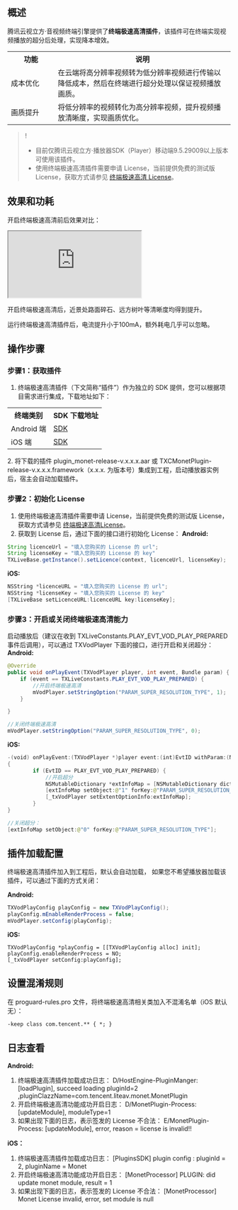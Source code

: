 ## 概述
腾讯云视立方·音视频终端引擎提供了**终端极速高清插件**，该插件可在终端实现视频播放的超分后处理，实现降本增效。
<table>
   <tr>
      <th style="width: 90px;">功能</td>
      <th >说明</td>
   </tr>
   <tr>
      <td>成本优化</td>
      <td>在云端将高分辨率视频转为低分辨率视频进行传输以降低成本，然后在终端进行超分处理以保证视频播放画质。</td>
   </tr>
   <tr>
      <td>画质提升</td>
      <td>将低分辨率的视频转化为高分辨率视频，提升视频播放清晰度，实现画质优化。</td>
   </tr>
</table>

>!
>- 目前仅腾讯云视立方·播放器SDK（Player）移动端9.5.29009以上版本可使用该插件。
>- 使用终端极速高清插件需要申请 License，当前提供免费的测试版 License，获取方式请参见 [终端极速高清 License](https://cloud.tencent.com/document/product/1449/68750)。

## 效果和功耗

开启终端极速高清前后效果对比：
<div class="doc-video-mod"><iframe src="https://cloud.tencent.com/edu/learning/quick-play/3582-62190?auto=1?source=gw.doc.media&withPoster=1&notip=1"></iframe></div>

开启终端极速高清后，近景处路面碎石、远方树叶等清晰度均得到提升。

运行终端极速高清插件后，电流提升小于100mA，额外耗电几乎可以忽略。

## 操作步骤
### 步骤1：获取插件
1. 终端极速高清插件（下文简称“插件”）作为独立的 SDK 提供，您可以根据项目需求进行集成，下载地址如下：
<table>
   <tr>
      <th>终端类别</td>
      <th >SDK 下载地址</td>
   </tr>
   <tr>
      <td>Android 端</td>
      <td><a href="https://mediacloud-76607.gzc.vod.tencent-cloud.com/TXCTbPlayer/TXCTbPlayerSDK/Release/Android/plugins/monet/plugin_monet_release_latest.zip">SDK</a></td>
   </tr>
   <tr>
      <td>iOS 端</td>
      <td><a href="https://mediacloud-76607.gzc.vod.tencent-cloud.com/TXCTbPlayer/TXCTbPlayerSDK/Release/iOS/plugins/monet/plugin_monet_release_latest.zip">SDK</a></td>
   </tr>
</table>
2. 将下载的插件 plugin_monet-release-v.x.x.x.aar 或 TXCMonetPlugin-release-v.x.x.x.framework（x.x.x. 为版本号）集成到工程，启动播放器实例后，宿主会自动加载插件。

### 步骤2：初始化 License
1. 使用终端极速高清插件需要申请 License，当前提供免费的测试版 License，获取方式请参见 [终端极速高清License](https://cloud.tencent.com/document/product/1449/68750)。
2. 获取到 License 后，通过下面的接口进行初始化 License：
**Android:**
```java
String licenceUrl = "填入您购买的 License 的 url";
String licenseKey = "填入您购买的 License 的 key"
TXLiveBase.getInstance().setLicence(context, licenceUrl, licenseKey);
```
**iOS:**
```swift
NSString *licenceURL = "填入您购买的 License 的 url";
NSString *licenseKey = "填入您购买的 License 的 key"
[TXLiveBase setLicenceURL:licenceURL key:licenseKey];
```


### 步骤3：开启或关闭终端极速高清能力

启动播放后（建议在收到 TXLiveConstants.PLAY_EVT_VOD_PLAY_PREPARED 事件后调用），可以通过 TXVodPlayer 下面的接口，进行开启和关闭超分：
**Android:**
```java
@Override
public void onPlayEvent(TXVodPlayer player, int event, Bundle param) {
    if (event == TXLiveConstants.PLAY_EVT_VOD_PLAY_PREPARED) {
        //开启终端极速高清   
        mVodPlayer.setStringOption("PARAM_SUPER_RESOLUTION_TYPE", 1);
    }

}

//关闭终端极速高清
mVodPlayer.setStringOption("PARAM_SUPER_RESOLUTION_TYPE", 0);
```
**iOS:**
```swift
-(void) onPlayEvent:(TXVodPlayer *)player event:(int)EvtID withParam:(NSDictionary*)param
{
		if (EvtID == PLAY_EVT_VOD_PLAY_PREPARED) {
			//开启超分
			NSMutableDictionary *extInfoMap = [NSMutableDictionary dictionary];
			[extInfoMap setObject:@"1" forKey:@"PARAM_SUPER_RESOLUTION_TYPE"];
			[_txVodPlayer setExtentOptionInfo:extInfoMap];
		}
}

//关闭超分：
[extInfoMap setObject:@"0" forKey:@"PARAM_SUPER_RESOLUTION_TYPE"];
```

## 插件加载配置
终端极速高清插件加入到工程后，默认会自动加载， 如果您不希望播放器加载该插件，可以通过下面的方式关闭：

**Android:**
```java
TXVodPlayConfig playConfig = new TXVodPlayConfig();
playConfig.mEnableRenderProcess = false;
mVodPlayer.setConfig(playConfig);
```
**iOS:**
```
TXVodPlayConfig *playConfig = [[TXVodPlayConfig alloc] init];
playConfig.enableRenderProcess = NO;
[_txVodPlayer setConfig:playConfig];
```

## 设置混淆规则

在 proguard-rules.pro 文件，将终端极速高清相关类加入不混淆名单（iOS 默认无）：
```xml
-keep class com.tencent.** { *; }
```

## 日志查看

**Android:**
1. 终端极速高清插件加载成功日志：
D/HostEngine-PluginManger: [loadPlugin], succeed loading pluginId=2 ,pluginClazzName=com.tencent.liteav.monet.MonetPlugin
2. 开启终端极速高清功能成功开启日志：
 D/MonetPlugin-Process: [updateModule], moduleType=1
3. 如果出现下面的日志，表示签发的 License 不合法：
E/MonetPlugin-Process: [updateModule], error, reason = license is invalid!!

**iOS：**

1. 终端极速高清插件加载成功日志：
[PluginsSDK] plugin config : pluginId = 2, pluginName = Monet
2. 开启终端极速高清功能成功开启日志：
 [MonetProcessor] PLUGIN: did update monet module, result = 1
3. 如果出现下面的日志，表示签发的 License 不合法：
[MonetProcessor] Monet License invalid, error, set module is null

